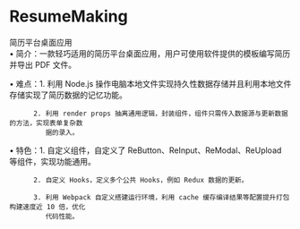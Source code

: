 # ResumeMaking
简历平台桌面应用   
 •  简介：一款轻巧适用的简历平台桌面应用，用户可使用软件提供的模板编写简历并导出 PDF 文件。

 •  难点：1. 利用 Node.js 操作电脑本地文件实现持久性数据存储并且利用本地文件存储实现了简历数据的记忆功能。

          2. 利用 render props 抽离通用逻辑，封装组件，组件只需传入数据源与更新数据的方法，实现表单复杂数
             据的录入。

 •  特色：1. 自定义组件，自定义了 ReButton、ReInput、ReModal、ReUpload 等组件，实现功能通用。

          2. 自定义 Hooks，定义多个公共 Hooks，例如 Redux 数据的更新。

          3. 利用 Webpack 自定义搭建运行环境，利用 cache 缓存编译结果等配置提升打包构建速度近 10 倍，优化
             代码性能。
